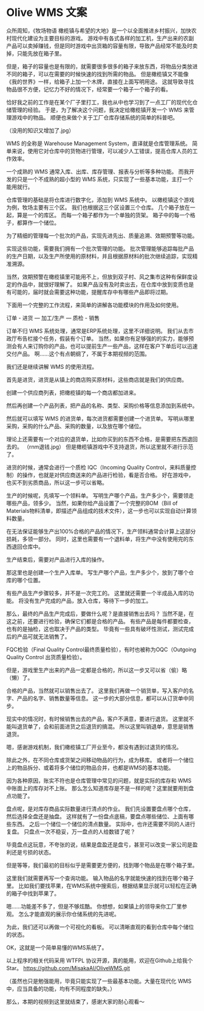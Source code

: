 # Olive WMS 文案

众所周知，《牧场物语 橄榄镇与希望的大地》是一个以全面推进乡村振兴，加快农村现代化建设为主要目标的游戏。
游戏中有各式各样的加工机，生产出来的农副产品可以卖掉赚钱，但是同时游戏中出货箱的容量有限，导致产品经常不能及时卖掉，只能先放在箱子里。

但是，箱子的容量也是有限的，就需要很多很多的箱子来放东西，将物品分类放进不同的箱子，可以在需要的时候快速的找到所需的物品。
但是橄榄镇又不能像《我的世界》一样，给箱子上加一个木牌，直接在上面写明用途。
这就导致寻找物品很不方便，记忆力不好的情况下，经常要一个箱子一个箱子的看。

恰好我之前的工作是在某个厂子里打工，我也从中也学习到了一点工厂的现代化仓储管理的经验。
于是，为了解决这个问题，我决定给橄榄镇开发一个 WMS 来管理游戏中的物品。
顺便也来做个关于工厂仓库存储系统的简单的科普吧。

（没用的知识又增加了.jpg）

WMS 的全称是 Warehouse Management System，直译就是仓库管理系统。
简单来说，使用它对仓库中的货物进行管理，可以减少人工错误，提高仓库人员的工作效率。

一个成熟的 WMS 通常入库、出库、库存管理、报表与分析等多种功能。
而我开发的只是一个不成熟的超小型的 WMS 系统，只实现了一些基本功能，主打一个能用就行。

仓库管理的基础是将仓库进行数字化，添加到 WMS 系统中。
以橄榄镇这个游戏为例，牧场主要有三个区。
我们也根据这三个区设置三个仓库。
几个箱子放在一起，算是一个的库区。
而每一个箱子都作为一个单独的货架。
箱子中的每一个格子，都算作一个储位。

为了精细的管理每一个批次的产品，实现先进先出、质量追溯、效期预警等功能。

实现这些功能，需要我们拥有一个批次管理的功能。
批次管理能够追踪每批产品的生产日期，以及生产所使用的原材料，并且根据原材料的批次继续追踪，实现精准溯源。

当然，效期预警在橄榄镇里可能用不上，但放到双子村、风之集市这种有保鲜度设定的作品中，就很好理解了。
如果产品没有及时卖出去，在仓库中放到变质也是有可能的，届时就会需要这种功能，提醒库存中有哪些产品即将过期。

下面用一个完整的工作流程，来简单的讲解各功能模块的作用及如何使用。

订单 - 进货 — 加工/生产 — 质检 - 销售

订单不归 WMS 系统处理，通常是ERP系统处理，这里不详细说明。
我们从去市政厅布告栏接个任务，假装有个订单。
当然，如果你有足够强的的实力，能够预测会有人来订购你的产品，也可以提前生产一些产品，这样在客户下单后可以迅速交付产品。
啊……这个有点朝纲了，不属于本期视频的范围。

我们还是继续讲解 WMS 的使用流程。

首先是进货，进货是从镇上的商店购买原材料，这些商店就是我们的供应商。

创建一个供应商列表，把橄榄镇的每一个商店都加进来。

然后再创建一个产品列表，把产品的名称、类型、采购价格等信息添加到系统中。

然后就可以填写 WMS 的进货单，每次进货都需要创建一个进货单。
写明从哪里采购，采购的什么产品、采购的数量，以及放在哪个储位。

理论上还需要有一个对应的退货单，比如你买到的东西不合格，是需要把东西退回去的。
（rnm退钱.jpg）
但是橄榄镇游戏中不支持退货，所以这里就不进行示范了。

进货的时候，通常会进行一个质检 IQC（Incoming Quality Control，来料质量控制）的操作，也就是对供应商送来的产品进行检验，看是否合格。
好在游戏中，也买不到劣质商品，所以这一步可以省略。

生产的时候呢，先填写一个领料单。
写明生产哪个产品，生产多少个，需要领走哪些产品，领多少。
当然，如果你给产品设置了一个完整的BOM（Bill of Materials物料清单，即描述产品组成的技术文件），这一步也可以实现自动计算领料数量。

在无法保证能够生产出100%合格的产品的情况下，生产领料通常会计算上这部分损耗，多领一部分。
同时，这里也需要有一个退料单，将生产中没有使用完的东西退回仓库中。

生产结束后，需要对产品进行入库的操作。

那这里也是创建一个生产入库单。
写生产哪个产品，生产多少个，放到了哪个仓库的哪个位置。

有些产品生产步骤较多，并不是一次完工的。
这里就还需要一个半成品入库的功能。
将没有生产完成的产品，放入仓库，等待下一步的加工。

那么，最终的产品生产完成后，要做什么呢？是直接销售出去吗？
当然不是，在这之前，还要进行检验，确保它们都是合格的产品。
有些产品是每件都要检查，也有的是抽检，这也取决于产品的类型。
毕竟有一些具有破坏性测试，测试完成后的产品可就无法销售了。

FQC检验（Final Quality Control最终质量检验），有时也被称为OQC（Outgoing Quality Control 出货质量检验）。

但是，游戏里生产出来的产品一定都是合格的，所以这一步又可以省（偷）略（懒）了。

合格的产品，当然就可以销售出去了。
这里我们再做一个销货单，写入客户的名字、产品的名字、销售数量等信息。
这一步的大部分信息，都可以从订货单中同步。

现实中的情况时，有时候销售出去的产品，客户不满意，要进行退货。
这里就不能叫退货单了，会和前面进货之后退货的搞混。
所以这里叫销退单，意思是销售退货。

嗯，感谢游戏机制，我们橄榄镇工厂开业至今，都没有遇到过退货的情况。

除此之外，在不同仓库或货架之间移动物品的行为，成为移库。
或者将一个储位上的物品拆分、或着将多个储位的物品合并，也都是WMS的基本功能。

因为各种原因，账实不符也是仓库管理中常见的问题，就是实际的库存和 WMS 中账面上的库存对不上账。
那么怎么知道库存是不是一样的呢？这里就要用到盘点功能了。

盘点呢，是对库存商品实际数量进行清点的作业。
我们先设置要盘点哪个仓库，然后选择全盘还是抽盘。
这样就有了一份盘点底稿，要盘点哪些储位、上面有哪些东西。
之后一个储位一个储位的清点数量。
实际中，也许还需要不同的人进行复盘。
只盘点一次不稳妥，万一盘点的人给数错了呢？

毕竟盘点这玩意，不夸张的说，结果是盘盈还是盘亏，甚至可以改变一家公司是盈利还是亏损的状态。

但是等等，我们最初的目标似乎是需要更方便的，找到哪个物品是在哪个箱子里。

这里我们就需要再写一个查询功能。
输入物品的名字就能快速的找到在哪个箱子里。
比如我们要找苹果，在WMS系统中搜索后，根据结果显示就可以轻松在正确的箱子中找到苹果了。

嗯……功能差不多了，但是不够炫酷。
你想想，如果镇上的领导来你工厂里参观。
怎么才能直观的展示你仓储系统的先进呢。

为此，我们还可以再做一个可视化的看板。
可以清晰直观的看到仓库中每个储位的状态。

OK，这就是一个简单易懂的WMS系统了。

以上程序的相关代码采用 WTFPL 协议开源，真的能用，欢迎在Github上给我个Star。
https://github.com/MisakaAI/OliveWMS.git

（虽然也只是勉强能用，毕竟只能实现了一些最基本功能。大量在现代化 WMS 中，应当具备的功能，均有不同程度的缺失。）

那么，本期的视频到这里就结束了，感谢大家的耐心观看～

